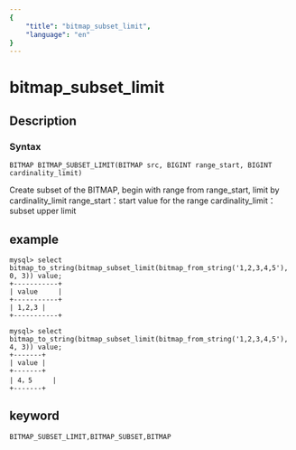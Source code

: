 ```yaml
---
{
    "title": "bitmap_subset_limit",
    "language": "en"
}
---
```


<!-- 
Licensed to the Apache Software Foundation (ASF) under one
or more contributor license agreements.  See the NOTICE file
distributed with this work for additional information
regarding copyright ownership.  The ASF licenses this file
to you under the Apache License, Version 2.0 (the
"License"); you may not use this file except in compliance
with the License.  You may obtain a copy of the License at

  http://www.apache.org/licenses/LICENSE-2.0

Unless required by applicable law or agreed to in writing,
software distributed under the License is distributed on an
"AS IS" BASIS, WITHOUT WARRANTIES OR CONDITIONS OF ANY
KIND, either express or implied.  See the License for the
specific language governing permissions and limitations
under the License.
-->

# bitmap_subset_limit

## Description

### Syntax

`BITMAP BITMAP_SUBSET_LIMIT(BITMAP src, BIGINT range_start, BIGINT cardinality_limit)`

Create subset of the BITMAP, begin with range from range_start, limit by cardinality_limit
range_start：start value for the range
cardinality_limit：subset upper limit

## example

```
mysql> select bitmap_to_string(bitmap_subset_limit(bitmap_from_string('1,2,3,4,5'), 0, 3)) value;
+-----------+
| value     |
+-----------+
| 1,2,3 |
+-----------+

mysql> select bitmap_to_string(bitmap_subset_limit(bitmap_from_string('1,2,3,4,5'), 4, 3)) value;
+-------+
| value |
+-------+
| 4，5     |
+-------+
```

## keyword

    BITMAP_SUBSET_LIMIT,BITMAP_SUBSET,BITMAP

